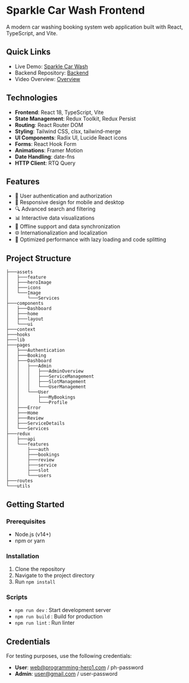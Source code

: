 # Sparkle Car Wash Frontend

A modern car washing booking system web application built with React, TypeScript, and Vite.

## Quick Links

- Live Demo: [Sparkle Car Wash](https://car-service-frontend-ten.vercel.app/)
- Backend Repository: [Backend](https://github.com/the-pujon/car-service-backend)
- Video Overview: [Overview](https://drive.google.com/file/d/17T3AQg9l1rsLo3HS8PT1xSZsCwprgdXA/view?usp=sharing)

## Technologies

- **Frontend**: React 18, TypeScript, Vite
- **State Management**: Redux Toolkit, Redux Persist
- **Routing**: React Router DOM
- **Styling**: Tailwind CSS, clsx, tailwind-merge
- **UI Components**: Radix UI, Lucide React icons
- **Forms**: React Hook Form
- **Animations**: Framer Motion
- **Date Handling**: date-fns
- **HTTP Client**: RTQ Query

## Features

- 🔐 User authentication and authorization
- 📱 Responsive design for mobile and desktop
- 🔍 Advanced search and filtering
- 📊 Interactive data visualizations
- 🔄 Offline support and data synchronization
- 🌐 Internationalization and localization
- 🚀 Optimized performance with lazy loading and code splitting

## Project Structure

```
├───assets
│   ├───feature
│   ├───heroImage
│   ├───icons
│   └───Image
│       └───Services
├───components
│   ├───Dashboard
│   ├───home
│   ├───layout
│   └───ui
├───context
├───hooks
├───lib
├───pages
│   ├───Authentication
│   ├───Booking
│   ├───Dashboard
│   │   ├───Admin
│   │   │   ├───AdminOverview
│   │   │   ├───ServiceManagement
│   │   │   ├───SlotManagement
│   │   │   └───UserManagement
│   │   └───User
│   │       ├───MyBookings
│   │       └───Profile
│   ├───Error
│   ├───Home
│   ├───Review
│   ├───ServiceDetails
│   └───Services
├───redux
│   ├───api
│   └───features
│       ├───auth
│       ├───bookings
│       ├───review
│       ├───service
│       ├───slot
│       └───users
├───routes
└───utils
```

## Getting Started

### Prerequisites

- Node.js (v14+)
- npm or yarn

### Installation

1. Clone the repository
2. Navigate to the project directory
3. Run `npm install`

### Scripts

- `npm run dev` : Start development server
- `npm run build` : Build for production
- `npm run lint` : Run linter

## Credentials

For testing purposes, use the following credentials:

- **User**: web@programming-hero1.com / ph-password
- **Admin**: user@gmail.com / user-password
